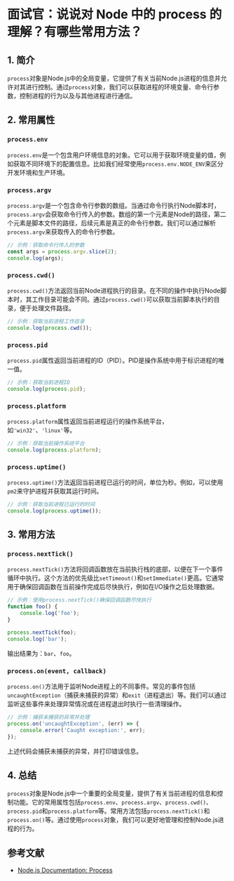# 面试官：说说对 Node 中的 process 的理解？有哪些常用方法？


## 1. 简介

`process`对象是Node.js中的全局变量，它提供了有关当前Node.js进程的信息并允许对其进行控制。通过`process`对象，我们可以获取进程的环境变量、命令行参数，控制进程的行为以及与其他进程进行通信。

## 2. 常用属性

### `process.env`

`process.env`是一个包含用户环境信息的对象。它可以用于获取环境变量的值，例如获取不同环境下的配置信息。比如我们经常使用`process.env.NODE_ENV`来区分开发环境和生产环境。

### `process.argv`

`process.argv`是一个包含命令行参数的数组。当通过命令行执行Node脚本时，`process.argv`会获取命令行传入的参数。数组的第一个元素是Node的路径，第二个元素是脚本文件的路径，后续元素是真正的命令行参数。我们可以通过解析`process.argv`来获取传入的命令行参数。

```javascript
// 示例：获取命令行传入的参数
const args = process.argv.slice(2);
console.log(args);
```

### `process.cwd()`

`process.cwd()`方法返回当前Node进程执行的目录。在不同的操作中执行Node脚本时，其工作目录可能会不同。通过`process.cwd()`可以获取当前脚本执行的目录，便于处理文件路径。

```javascript
// 示例：获取当前进程工作目录
console.log(process.cwd());
```

### `process.pid`

`process.pid`属性返回当前进程的ID（PID）。PID是操作系统中用于标识进程的唯一值。

```javascript
// 示例：获取当前进程ID
console.log(process.pid);
```

### `process.platform`

`process.platform`属性返回当前进程运行的操作系统平台，如`'win32'`、`'linux'`等。

```javascript
// 示例：获取当前操作系统平台
console.log(process.platform);
```

### `process.uptime()`

`process.uptime()`方法返回当前进程已运行的时间，单位为秒。例如，可以使用`pm2`来守护进程并获取其运行时间。

```javascript
// 示例：获取当前进程已运行的时间
console.log(process.uptime());
```

## 3. 常用方法

### `process.nextTick()`

`process.nextTick()`方法将回调函数放在当前执行栈的底部，以便在下一个事件循环中执行。这个方法的优先级比`setTimeout()`和`setImmediate()`更高。它通常用于确保回调函数在当前操作完成后尽快执行，例如在I/O操作之后处理数据。

```javascript
// 示例：使用process.nextTick()确保回调函数尽快执行
function foo() {
    console.log('foo');
}

process.nextTick(foo);
console.log('bar');
```

输出结果为：`bar`、`foo`。

### `process.on(event, callback)`

`process.on()`方法用于监听Node进程上的不同事件。常见的事件包括`uncaughtException`（捕获未捕获的异常）和`exit`（进程退出）等。我们可以通过监听这些事件来处理异常情况或在进程退出时执行一些清理操作。

```javascript
// 示例：捕获未捕获的异常并处理
process.on('uncaughtException', (err) => {
    console.error('Caught exception:', err);
});
```

上述代码会捕获未捕获的异常，并打印错误信息。

## 4. 总结

`process`对象是Node.js中一个重要的全局变量，提供了有关当前进程的信息和控制功能。它的常用属性包括`process.env`、`process.argv`、`process.cwd()`、`process.pid`和`process.platform`等。常用方法包括`process.nextTick()`和`process.on()`等。通过使用`process`对象，我们可以更好地管理和控制Node.js进程的行为。

## 参考文献

- [Node.js Documentation: Process](http://nodejs.cn/api/process.html)